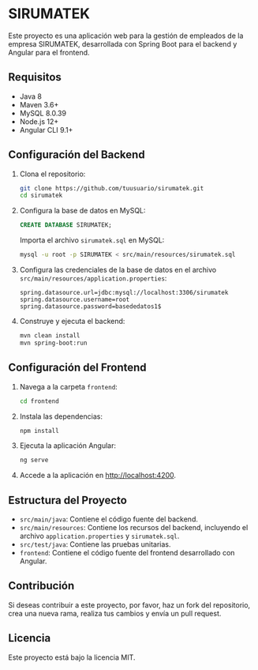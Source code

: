 # SIRUMATEK

Este proyecto es una aplicación web para la gestión de empleados de la empresa SIRUMATEK, desarrollada con Spring Boot para el backend y Angular para el frontend.

## Requisitos

- Java 8
- Maven 3.6+
- MySQL 8.0.39
- Node.js 12+
- Angular CLI 9.1+

## Configuración del Backend

1. Clona el repositorio:

    ```bash
    git clone https://github.com/tuusuario/sirumatek.git
    cd sirumatek
    ```

2. Configura la base de datos en MySQL:

    ```sql
    CREATE DATABASE SIRUMATEK;
    ```

    Importa el archivo `sirumatek.sql` en MySQL:

    ```bash
    mysql -u root -p SIRUMATEK < src/main/resources/sirumatek.sql
    ```

3. Configura las credenciales de la base de datos en el archivo `src/main/resources/application.properties`:

    ```properties
    spring.datasource.url=jdbc:mysql://localhost:3306/sirumatek
    spring.datasource.username=root
    spring.datasource.password=basededatos1$
    ```

4. Construye y ejecuta el backend:

    ```bash
    mvn clean install
    mvn spring-boot:run
    ```

## Configuración del Frontend

1. Navega a la carpeta `frontend`:

    ```bash
    cd frontend
    ```

2. Instala las dependencias:

    ```bash
    npm install
    ```

3. Ejecuta la aplicación Angular:

    ```bash
    ng serve
    ```

4. Accede a la aplicación en [http://localhost:4200](http://localhost:4200).

## Estructura del Proyecto

- `src/main/java`: Contiene el código fuente del backend.
- `src/main/resources`: Contiene los recursos del backend, incluyendo el archivo `application.properties` y `sirumatek.sql`.
- `src/test/java`: Contiene las pruebas unitarias.
- `frontend`: Contiene el código fuente del frontend desarrollado con Angular.

## Contribución

Si deseas contribuir a este proyecto, por favor, haz un fork del repositorio, crea una nueva rama, realiza tus cambios y envía un pull request.

## Licencia

Este proyecto está bajo la licencia MIT.
